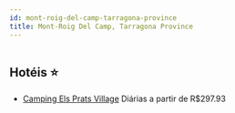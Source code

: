 ```yaml
---
id: mont-roig-del-camp-tarragona-province
title: Mont-Roig Del Camp, Tarragona Province
---
```


<center><img src="http://cdn.smyrooms.com/cloudcontent/fotos/agregadorHotelero/0018/22670/1822670/1.jpg?f=15011182" alt="" /></center>


## Hotéis ⭐️

-    [Camping Els Prats Village](https://www.hurb.com/aud/https://www.hurb.com/hoteis/mont-roig-del-camp/camping-els-prats-village-JNP-JP955909?cmp=18055) Diárias a partir de R$297.93
   > 
